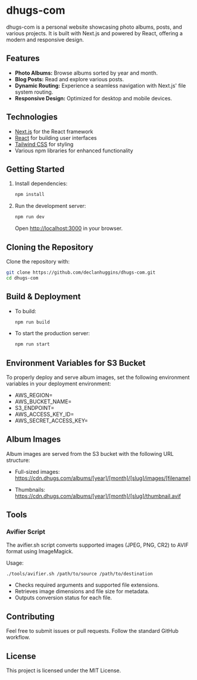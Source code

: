 # dhugs-com

dhugs-com is a personal website showcasing photo albums, posts, and various projects. It is built with Next.js and powered by React, offering a modern and responsive design.

## Features
- **Photo Albums:** Browse albums sorted by year and month.
- **Blog Posts:** Read and explore various posts.
- **Dynamic Routing:** Experience a seamless navigation with Next.js' file system routing.
- **Responsive Design:** Optimized for desktop and mobile devices.

## Technologies
- [Next.js](https://nextjs.org) for the React framework
- [React](https://reactjs.org) for building user interfaces
- [Tailwind CSS](https://tailwindcss.com) for styling
- Various npm libraries for enhanced functionality

## Getting Started

1. Install dependencies:
   ```bash
   npm install
   ```
2. Run the development server:
   ```bash
   npm run dev
   ```
   Open [http://localhost:3000](http://localhost:3000) in your browser.

## Cloning the Repository

Clone the repository with:
   ```bash
   git clone https://github.com/declanhuggins/dhugs-com.git
   cd dhugs-com
   ```

## Build & Deployment

- To build:
   ```bash
   npm run build
   ```
- To start the production server:
   ```bash
   npm run start
   ```

## Environment Variables for S3 Bucket

To properly deploy and serve album images, set the following environment variables in your deployment environment:

- AWS_REGION=
- AWS_BUCKET_NAME=
- S3_ENDPOINT=
- AWS_ACCESS_KEY_ID=
- AWS_SECRET_ACCESS_KEY=

## Album Images

Album images are served from the S3 bucket with the following URL structure:

- Full-sized images: 
  https://cdn.dhugs.com/albums/[year]/[month]/[slug]/images/[filename]

- Thumbnails:
  https://cdn.dhugs.com/albums/[year]/[month]/[slug]/thumbnail.avif

## Tools

### Avifier Script

The avifier.sh script converts supported images (JPEG, PNG, CR2) to AVIF format using ImageMagick.

Usage:
```bash
./tools/avifier.sh /path/to/source /path/to/destination
```

- Checks required arguments and supported file extensions.
- Retrieves image dimensions and file size for metadata.
- Outputs conversion status for each file.

## Contributing

Feel free to submit issues or pull requests. Follow the standard GitHub workflow.

## License

This project is licensed under the MIT License.
